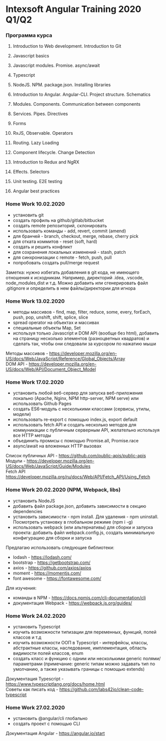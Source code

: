 # Intexsoft Angular Training 2020 Q1/Q2

### Программа курса

1.  Introduction to Web development. Introduction to Git

2.  Javascript basics

3.  Javascript modules. Promise. async/await

4.  Typescript

5.  NodeJS. NPM. package.json. Installing libraries

6.  Introduction to Angular. Angular-CLI. Project structure. Schematics

7.  Modules. Components. Communication between components

8.  Services. Pipes. Directives

9.  Forms

10. RxJS, Observable. Operators

11. Routing. Lazy Loading

12. Component lifecycle. Change Detection

13. Introduction to Redux and NgRX

14. Effects. Selectors

15. Unit testing. E2E testing

16. Angular best practices

### Home Work 10.02.2020
* установить git
* создать профиль на github/gitlab/bitbucket
* создать remote репозиторий, склонировать
* использовать команды - add, revert, commit (amend)
* для бранчей - branch, checkout, merge, rebase, cherry pick
* для отката коммитов - reset (soft, hard)
* создать и решить конфликт
* для сохранения локальных изменений - stash, patch
* для синхронизации с remote - fetch, push, pull
* попробовать создать pull/merge request

Заметка: нужно избегать добавления в git кода, не имеющего отношения к исходникам. Например, директорий .idea,
.vscode, node_modules,dist и т.д. Можно добавить или сгенерировать файл .gitignore и определить в нем файлы/директории для игнора



### Home Work 13.02.2020
* методы массивов - find, map, filter, reduce, some, every, forEach, push, pop, unshift, shift, splice, slice
* spread operator на объектах и массивах
* специальные объекты Map, Set
* используя только Javascript и DOM API (вообще без html), добавить на страницу несколько элементов (разноцветных квадратов) и
сделать так, чтобы они следовали за курсором по нажатию мыши

Методы массивов - https://developer.mozilla.org/en-US/docs/Web/JavaScript/Reference/Global_Objects/Array  
DOM API - https://developer.mozilla.org/en-US/docs/Web/API/Document_Object_Model


### Home Work 17.02.2020
* установить любой веб-сервер для запуска веб-приложения локально (Apache, Nginx, NPM http-server, NPM serve) или использовать Github Pages
* создать ES6-модуль с несколькими классами (сервисы, утилы, модели)
* использовать re-export с помощью index.js, export default
* использовать fetch API и создать несколько методов для коммуникации с публичным серверным API, желательно используя все HTTP методы
* объединить промисы с помощью Promise.all, Promise.race
* async/await на вложенных HTTP вызовах


Список публичных API - https://github.com/public-apis/public-apis  
Модули - https://developer.mozilla.org/en-US/docs/Web/JavaScript/Guide/Modules  
Fetch API https://developer.mozilla.org/ru/docs/Web/API/Fetch_API/Using_Fetch  


### Home Work 20.02.2020 (NPM, Webpack, libs)
* установить NodeJS
* добавить файл package.json, добавить зависимости в секцию dependencies
* установить зависимости - npm install. Для удаления - npm uninstall. Посмотреть установку в глобальном режиме (npm i -g)
* использовать webpack (или альтернативы) для сборки и запуска проекта: добавить файл webpack.config.js, создать минимальную конфигурацию для сборки и запуска

Предлагаю использовать следующие библиотеки:

* lodash - https://lodash.com/
* bootstrap - https://getbootstrap.com/
* axios - https://github.com/axios/axios
* moment - https://momentjs.com/
* font awesome - https://fontawesome.com/

Для изучения:

* команды в NPM - https://docs.npmjs.com/cli-documentation/cli
* документация Webpack - https://webpack.js.org/guides/

### Home Work 24.02.2020
* установить Typescript
* изучить возможности типизации для переменных, функций, полей классов и т.д
* изучить возможности OOП в Typescript - интерфейсы, классы, абстрактные классы, наследование, имплементация, область видимости полей классов, enum
* создать класс и функцию с одним или несколькими generic полями/параметрами (примечание: generic типам можно задавать тип по умолчанию, а также указывать границы с помощью extends)

Документация Typescript - https://www.typescriptlang.org/docs/home.html  
Советы как писать код - https://github.com/labs42io/clean-code-typescript

### Home Work 27.02.2020
* установить @angular/cli глобально
* создать проект с помощью CLI

Документация Angular - https://angular.io/start
